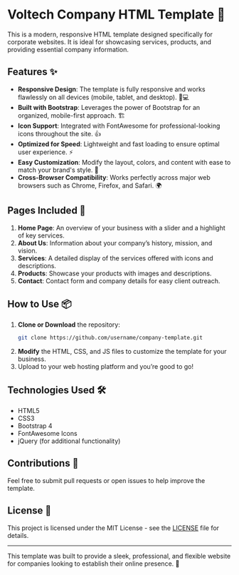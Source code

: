 # Voltech Company HTML Template 🚀

This is a modern, responsive HTML template designed specifically for corporate websites. It is ideal for showcasing services, products, and providing essential company information.

## Features ✨

- **Responsive Design**: The template is fully responsive and works flawlessly on all devices (mobile, tablet, and desktop). 📱💻
- **Built with Bootstrap**: Leverages the power of Bootstrap for an organized, mobile-first approach. 🏗️
- **Icon Support**: Integrated with FontAwesome for professional-looking icons throughout the site. 👍
- **Optimized for Speed**: Lightweight and fast loading to ensure optimal user experience. ⚡
- **Easy Customization**: Modify the layout, colors, and content with ease to match your brand's style. 🎨
- **Cross-Browser Compatibility**: Works perfectly across major web browsers such as Chrome, Firefox, and Safari. 🌍

## Pages Included 📄

1. **Home Page**: An overview of your business with a slider and a highlight of key services.
2. **About Us**: Information about your company’s history, mission, and vision.
3. **Services**: A detailed display of the services offered with icons and descriptions.
4. **Products**: Showcase your products with images and descriptions.
5. **Contact**: Contact form and company details for easy client outreach.

## How to Use 📦

1. **Clone or Download** the repository:
    ```bash
    git clone https://github.com/username/company-template.git
    ```
2. **Modify** the HTML, CSS, and JS files to customize the template for your business.
3. Upload to your web hosting platform and you’re good to go!

## Technologies Used 🛠️

- HTML5
- CSS3
- Bootstrap 4
- FontAwesome Icons
- jQuery (for additional functionality)

## Contributions 🤝

Feel free to submit pull requests or open issues to help improve the template.

## License 📄

This project is licensed under the MIT License - see the [LICENSE](LICENSE) file for details.

---

This template was built to provide a sleek, professional, and flexible website for companies looking to establish their online presence. 🚀
